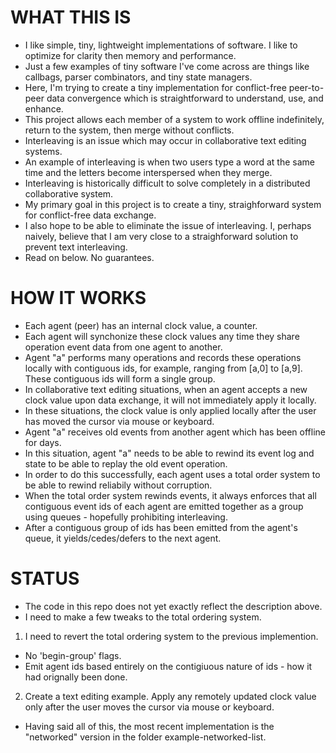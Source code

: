 
# WHAT THIS IS

- I like simple, tiny, lightweight implementations of software. I like to optimize for clarity then memory and performance.
- Just a few examples of tiny software I've come across are things like callbags, parser combinators, and tiny state managers.
- Here, I'm trying to create a tiny implementation for conflict-free peer-to-peer data convergence which is straightforward to understand, use, and enhance.
- This project allows each member of a system to work offline indefinitely, return to the system, then merge without conflicts.
- Interleaving is an issue which may occur in collaborative text editing systems.
- An example of interleaving is when two users type a word at the same time and the letters become interspersed when they merge.
- Interleaving is historically difficult to solve completely in a distributed collaborative system.
- My primary goal in this project is to create a tiny, straighforward system for conflict-free data exchange.
- I also hope to be able to eliminate the issue of interleaving. I, perhaps naively, believe that I am very close to a straighforward solution to prevent text interleaving.
- Read on below. No guarantees.

# HOW IT WORKS

- Each agent (peer) has an internal clock value, a counter.
- Each agent will synchonize these clock values any time they share operation event data from one agent to another.
- Agent "a" performs many operations and records these operations locally with contiguous ids, for example, ranging from [a,0] to [a,9]. These contiguous ids will form a single group.
- In collaborative text editing situations, when an agent accepts a new clock value upon data exchange, it will not immediately apply it locally.
- In these situations, the clock value is only applied locally after the user has moved the cursor via mouse or keyboard.
- Agent "a" receives old events from another agent which has been offline for days.
- In this situation, agent "a" needs to be able to rewind its event log and state to be able to replay the old event operation.
- In order to do this successfully, each agent uses a total order system to be able to rewind reliabily without corruption.
- When the total order system rewinds events, it always enforces that all contiguous event ids of each agent are emitted together as a group using queues - hopefully prohibiting interleaving.
- After a contiguous group of ids has been emitted from the agent's queue, it yields/cedes/defers to the next agent.

# STATUS

- The code in this repo does not yet exactly reflect the description above.
- I need to make a few tweaks to the total ordering system.
1. I need to revert the total ordering system to the previous implemention.
- No 'begin-group' flags.
- Emit agent ids based entirely on the contigiuous nature of ids - how it had orignally been done.
2. Create a text editing example. Apply any remotely updated clock value only after the user moves the cursor via mouse or keyboard.
-  Having said all of this, the most recent implementation is the "networked" version in the folder example-networked-list.

